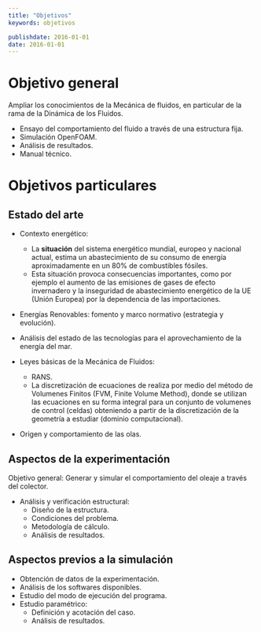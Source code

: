 ```yaml
---
title: "Objetivos"
keywords: objetivos

publishdate: 2016-01-01
date: 2016-01-01
---
```


# Objetivo general 
Ampliar los conocimientos de la Mecánica de fluidos, en particular de la rama de la Dinámica de los Fluidos.
- Ensayo del comportamiento del fluido a través de una estructura fija.
- Simulación OpenFOAM.
- Análisis de resultados.
- Manual técnico.

# Objetivos particulares

## Estado del arte
- Contexto energético:
  - La **situación** del sistema energético mundial, europeo y nacional actual, estima un abastecimiento de su consumo de energía aproximadamente en un 80% de combustibles fósiles. 
  - Esta situación provoca consecuencias importantes, como por ejemplo el aumento de las emisiones de gases de efecto invernadero y la inseguridad de abastecimiento energético de la UE (Unión Europea) por la dependencia de las importaciones.
	
- Energías Renovables: fomento y marco normativo (estrategia y evolución).

- Análisis del estado de las tecnologías para el aprovechamiento de la energía del mar.

- Leyes básicas de la Mecánica de Fluidos:
  - RANS.
  - La discretización de ecuaciones de realiza por medio del método de Volumenes Finitos (FVM, Finite Volume Method), donde se utilizan las ecuaciones en su forma integral para un conjunto de volumenes de control (celdas) obteniendo a partir de la discretización de la geometría a estudiar (dominio computacional).

- Origen y comportamiento de las olas.

## Aspectos de la experimentación

Objetivo general: Generar y simular el comportamiento del oleaje a través del colector.

- Análisis y verificación estructural:
  - Diseño de la estructura. 
  - Condiciones del problema.
  - Metodología de cálculo.
  - Análisis de resultados.
	
## Aspectos previos a la simulación
- Obtención de datos de la experimentación.
- Análisis de los softwares disponibles.
- Estudio del modo de ejecución del programa.
- Estudio paramétrico:
	- Definición y acotación del caso.
	- Análisis de resultados.
